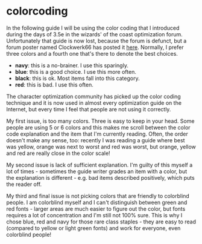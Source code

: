# colorcoding

In the following guide I will be using the color coding that I introduced during the days of 3.5e in the wizards' of the coast optimization forum. Unfortunately that guide is now lost, because the forum is defunct, but a forum poster named Clockwerk66 has posted it [here](http://www.enworld.org/forum/showthread.php?471718-Handbook-to-Guide-Writing-(Dictum_Mortuum)). Normally, I prefer three colors and a fourth one that's there to denote the best choices.

- <navy>**navy**</navy>: this is a no-brainer. I use this sparingly.
- <blue>**blue**</blue>: this is a good choice. I use this more often.
- **black**: this is ok. Most items fall into this category.
- <red>**red**</red>: this is bad. I use this often.

The character optimization community has picked up the color coding technique and it is now used in almost every optimization guide on the Internet, but every time I feel that people are not using it correctly.

My first issue, is too many colors. Three is easy to keep in your head. Some people are using 5 or 6 colors and this makes me scroll between the color code explanation and the item that I'm currently reading. Often, the order doesn't make any sense, too: recently I was reading a guide where best was yellow, orange was next to worst and red was worst, but orange, yellow and red are really close in the color scale!

My second issue is lack of sufficient explanation. I'm guilty of this myself a lot of times - sometimes the guide writer grades an item with a color, but the explanation is different - e.g. bad items described positively, which puts the reader off.

My third and final issue is not picking colors that are friendly to colorblind people. I am colorblind myself and I can't distinguish between green and red fonts - larger areas are much easier to figure out the color, but fonts requires a lot of concentration and I'm still not 100% sure. This is why I chose blue, red and navy for those rare class staples - they are easy to read (compared to yellow or light green fonts) and work for everyone, even colorblind people!
